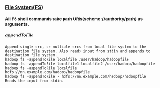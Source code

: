 
### [File System(FS)](https://hadoop.apache.org/docs/current/hadoop-project-dist/hadoop-common/FileSystemShell.html#put)
#### All FS shell commands take path URIs(scheme://authority/path) as arguments.

##### appendToFile
```
Append single src, or multiple srcs from local file system to the destination file system. Also reads input from stdin and appends to destination file system.
hadoop fs -appendToFile localfile /user/hadoop/hadoopfile
hadoop fs -appendToFile localfile1 localfile2 /user/hadoop/hadoopfile
hadoop fs -appendToFile localfile hdfs://nn.example.com/hadoop/hadoopfile
hadoop fs -appendToFile - hdfs://nn.example.com/hadoop/hadoopfile Reads the input from stdin.
```

